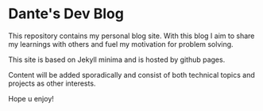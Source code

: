 # Dante's Dev Blog

This repository contains my personal blog site. With this blog I aim to share my learnings with others and fuel my motivation for problem solving.

This site is based on Jekyll minima and is hosted by github pages.

Content will be added sporadically and consist of both technical topics and projects as other interests.

Hope u enjoy!
